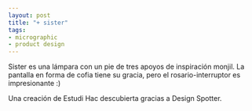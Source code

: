 ```yaml
---
layout: post
title: "+ sister"
tags:
- micrographic
- product design
---
```

Sister es una lámpara con un pie de tres apoyos de inspiración monjil. La pantalla en forma de cofia tiene su gracia, pero el rosario-interruptor es impresionante :)

Una creación de Estudi Hac descubierta gracias a Design Spotter.
